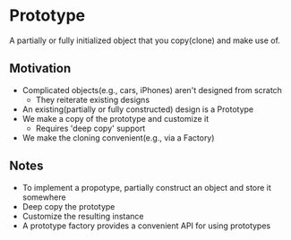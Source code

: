 # Prototype

A partially or fully initialized object that you copy(clone) and make use of.

## Motivation

* Complicated objects(e.g., cars, iPhones) aren't designed from scratch
  * They reiterate existing designs
* An existing(partially or fully constructed) design is a Prototype
* We make a copy of the prototype and customize it
  * Requires 'deep copy' support
* We make the cloning convenient(e.g., via a Factory)

## Notes

* To implement a propotype, partially construct an object and store it somewhere
* Deep copy the prototype
* Customize the resulting instance
* A prototype factory provides a convenient API for using prototypes